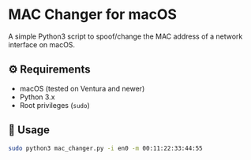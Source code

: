# MAC Changer for macOS

A simple Python3 script to spoof/change the MAC address of a network interface on macOS.

## ⚙️ Requirements

- macOS (tested on Ventura and newer)
- Python 3.x
- Root privileges (`sudo`)

## 🚀 Usage

```bash
sudo python3 mac_changer.py -i en0 -m 00:11:22:33:44:55
